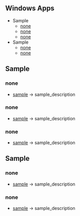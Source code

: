 ## Windows Apps
 - Sample
   - [none]()
   - [none]()
   - [none]()
 - Sample
   - [none]()
   - [none]()
   
## Sample
### none
- [sample]() -> sample_description
### none
- [sample]() -> sample_description
### none
- [sample]() -> sample_description

## Sample
### none
- [sample]() -> sample_description
### none
- [sample]() -> sample_description
